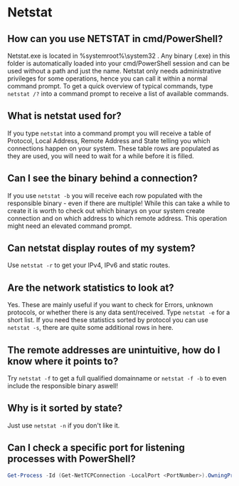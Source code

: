 # Netstat

## How can you use NETSTAT in cmd/PowerShell?
Netstat.exe is located in %systemroot%\system32 . Any binary (.exe) in this folder is automatically loaded into your cmd/PowerShell session and can be used without a path and just the name. Netstat only needs administrative privileges for some operations, hence you can  call it within a normal command prompt. To get a quick overview of typical commands, type ``netstat /?`` into a command prompt to receive a list of available commands.

## What is netstat used for?
If you type ``netstat`` into a command prompt you will receive a table of Protocol, Local Address, Remote Address and State telling you which connections happen on your system. These table rows are populated as they are used, you will need to wait for a while before it is filled.

## Can I see the binary behind a connection?
If you use ``netstat -b`` you will receive each row populated with the responsible binary - even if there are multiple!
While this can take a while to create it is worth to check out which binarys on your system create connection and on which address to which remote address.
This operation might need an elevated command prompt.

## Can netstat display routes of my system?
Use ``netstat -r`` to get your IPv4, IPv6 and static routes.

## Are the network statistics to look at?
Yes. These are mainly useful if you want to check for Errors, unknown protocols, or whether there is any data sent/received. Type ``netstat -e`` for a short list.
If you need these statistics sorted by protocol you can use ``netstat -s``, there are quite some additional rows in here.

## The remote addresses are unintuitive, how do I know where it points to?
Try ``netstat -f`` to get a full qualified domainname or ``netstat -f -b`` to even include the responsible binary aswell!

## Why is it sorted by state?
Just use ``netstat -n`` if you don't like it.

## Can I check a specific port for listening processes with PowerShell?
```powershell
Get-Process -Id (Get-NetTCPConnection -LocalPort <PortNumber>).OwningProcess
```
